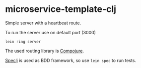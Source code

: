# microservice-template-clj


Simple server with a heartbeat route.

To run the server use on default port (3000)

`lein ring server`



The used routing library is [Compojure](https://github.com/weavejester/compojure).

[Speclj](http://speclj.com/) is used as BDD framework, so use `lein spec` to run tests.
